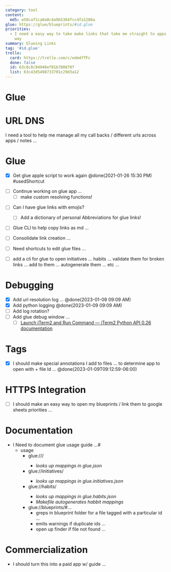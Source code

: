 ```yaml
---
category: tool
content:
  md5: e50caf1ca0a8c4a9b5364fcc4fa1286a
glue: https://glue/blueprints/#id.glue
priorities:
  - I need a easy way to take make links that take me straight to apps in a loose
    way
summary: Glueing Links
tag: '#id.glue'
trello:
  card: https://trello.com/c/edm4fTFc
  done: false
  id: 63c8c8c94948ef01b780870f
  list: 63c43d5498733701c29d3a12
---
```


# Glue

# URL DNS

I need a tool to help me manage all my call backs / different urls across apps / notes ...

# Glue
- [x] Get glue apple script to work again @done(2021-01-26 15:30 PM) #usedShortcut 

* [ ] Continue working on glue app ...
	* [ ] make custom resolving functions!

- [ ] Can I have glue links with emojis?
    - [ ] Add a dictionary of personal Abbreviations for glue links!

- [ ] Glue CLI to help copy links as md ...

- [ ] Consolidate link creation ...
- [ ] Need shortcuts to edit glue files ...
- [ ] add a cli for glue to open initiatives ... habits ... validate them for broken links ... add to them ... autogenerate them ... etc ...

# Debugging 
- [x] Add url resolution log ... @done(2023-01-09 09:09 AM)
- [x] Add python logging  @done(2023-01-09 09:09 AM)
- [ ] Add log rotation?
- [ ] Add glue debug window ...
	- [ ] [Launch iTerm2 and Run Command — iTerm2 Python API 0.26 documentation](https://iterm2.com/python-api/examples/launch_and_run.html?highlight=run)

# Tags
- [x] I should make special annotations I add to files ... to determine app to open with + file Id ... @done(2023-01-09T09:12:59-06:00)

# HTTPS Integration
- [ ] I should make an easy way to open my blueprints / link them to google sheets priorities ...

# Documentation
- I Need to document glue usage guide ...# 
    - usage
        - glue:///<var>
            - looks up mappings in glue.json
        - glue://initiatives/<var>
            - looks up mappings in glue.initiatives.json
        - glue://habits/<var>
            - looks up mappings in glue.habits.json
            - Makefile autogenerates habbit mappings
        - glue://blueprints/#...
            - greps in blueprint folder for a file tagged with a particular id ...
            - emits warnings if duplicate ids ...
            - open up finder if file not found ...

# Commercialization
- I should turn this into a paid app w/ guide ...